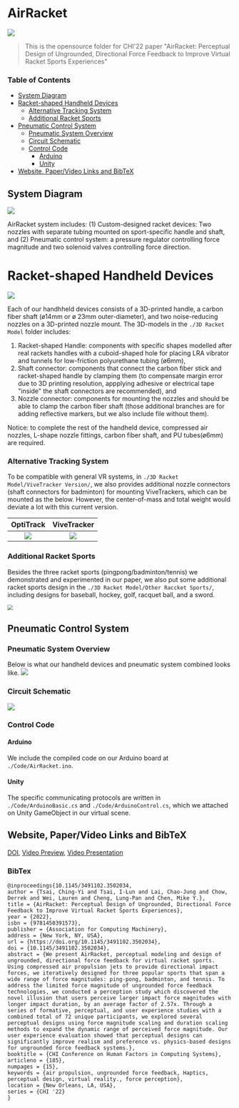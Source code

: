 # AirRacket

![](./Figures/Teaser_Figure_bordered.jpg)

>This is the opensource folder for CHI'22 paper "AirRacket: Perceptual Design of Ungrounded, Directional Force Feedback to Improve Virtual Racket Sports Experiences"

### Table of Contents  
- [System Diagram](#system-diagram)
- [Racket-shaped Handheld Devices](#racket-shaped-handheld-devices)
  - [Alternative Tracking System](#alternative-tracking-system)
  - [Additional Racket Sports](#additional-racket-sports)
- [Pneumatic Control System](#pneumatic-control-system)
  - [Pneumatic System Overview](#pneumatic-system-overview)
  - [Circuit Schematic](#circuit-schematic)
  - [Control Code](#code)
    - [Arduino](#arduino)
    - [Unity](#unity) 
- [Website, Paper/Video Links and BibTeX](#reference)

<a name="system-diagram"/>

## System Diagram

![](./Figures/SystemArchitecture.jpg)

AirRacket system includes: (1) Custom-designed racket devices: Two nozzles with separate tubing mounted on sport-specific handle and shaft, and (2) Pneumatic control system: a pressure regulator controlling force magnitude and two solenoid valves controlling force direction.


<a name="racket-shaped-handheld-devices"/>

# Racket-shaped Handheld Devices

![](./Figures/RacketStructure.jpg)

Each of our handhheld devices consists of a 3D-printed handle, a carbon fiber shaft (ø14mm or ø 23mm outer-diameter), and two noise-reducing nozzles on a 3D-printed nozzle mount. 
The 3D-models in the `./3D Racket Model` folder includes:
1. Racket-shaped Handle: components with specific shapes modelled after real rackets handles with a cuboid-shaped hole for placing LRA vibrator and tunnels for low-friction polyurethane tubing (ø6mm),
2. Shaft connector: components that connect the carbon fiber stick and racket-shaped handle by clamping them (to compensate margin error due to 3D printing resolution, appplying adhesive or electrical tape "inside" the shaft connectors are recommended), and
3. Nozzle connector: components for mounting the nozzles and should be able to clamp the carbon fiber shaft (those additional branches are for adding reflective markers, but we also include file without them).

Notice: to complete the rest of the handheld device, compressed air nozzles, L-shape nozzle fittings, carbon fiber shaft, and PU tubes(ø6mm) are required. 

<a name="alternative-tracking-system"/>

### Alternative Tracking System
To be compatible with general VR systems, in `./3D Racket Model/ViveTracker Version/`, we also provides additional nozzle connectors (shaft connectors for badminton) for mounting ViveTrackers, which can be mounted as the below. However, the center-of-mass and total weight would deviate a lot with this current version. 

|                    OptiTrack                     |                         ViveTracker                          |
| :----------------------------------------------: | :----------------------------------------------------------: |
| ![](./Figures/LRA.PNG) | ![](./Figures/DevicesVive.jpg) |


<a name="additional-racket-sports"/>

### Additional Racket Sports
Besides the three racket sports (pingpong/badminton/tennis) we demonstrated and experimented in our paper, we also put some additional racket sports design in the `./3D Racket Model/Other Raccket Sports/`, including designs for baseball, hockey, golf, racquet ball, and a sword.

<img src="./Figures/AdditionalRacketsDesign.PNG" style="zoom:75%;" />

<a name="pneumatic-control-system"/>

## Pneumatic Control System

<a name="pneumatic-system-overview"/>

### Pneumatic System Overview
Below is what our handheld devices and pneumatic system combined looks like.
![](./Figures/DeviceLayout.png)

<a name="circuit-schematic"/>

### Circuit Schematic
![](./Figures/Circuit.png)

<a name="code"/>

### Control Code

<a name="arduino"/>

#### Arduino
We include the compiled code on our Arduino board at `./Code/AirRacket.ino`.

<a name="unity"/>

#### Unity
The specific communicating protocols are written in `./Code/ArduinoBasic.cs` and `./Code/ArduinoControl.cs`, which we attached on Unity GameObject in our virtual scene.

<a name="reference"/>

## Website, Paper/Video Links and BibTeX
[DOI](https://doi.org/10.1145/3491102.3502034), [Video Preview](https://www.youtube.com/watch?v=UAoQlSbQRYY), [Video Presentation](https://www.youtube.com/watch?v=INXk8tT5H3U)
### BibTex
```
@inproceedings{10.1145/3491102.3502034,
author = {Tsai, Ching-Yi and Tsai, I-Lun and Lai, Chao-Jung and Chow, Derrek and Wei, Lauren and Cheng, Lung-Pan and Chen, Mike Y.},
title = {AirRacket: Perceptual Design of Ungrounded, Directional Force Feedback to Improve Virtual Racket Sports Experiences},
year = {2022},
isbn = {9781450391573},
publisher = {Association for Computing Machinery},
address = {New York, NY, USA},
url = {https://doi.org/10.1145/3491102.3502034},
doi = {10.1145/3491102.3502034},
abstract = {We present AirRacket, perceptual modeling and design of ungrounded, directional force feedback for virtual racket sports. Using compressed air propulsion jets to provide directional impact forces, we iteratively designed for three popular sports that span a wide range of force magnitudes: ping-pong, badminton, and tennis. To address the limited force magnitude of ungrounded force feedback technologies, we conducted a perception study which discovered the novel illusion that users perceive larger impact force magnitudes with longer impact duration, by an average factor of 2.57x. Through a series of formative, perceptual, and user experience studies with a combined total of 72 unique participants, we explored several perceptual designs using force magnitude scaling and duration scaling methods to expand the dynamic range of perceived force magnitude. Our user experience evaluation showed that perceptual designs can significantly improve realism and preference vs. physics-based designs for ungrounded force feedback systems.},
booktitle = {CHI Conference on Human Factors in Computing Systems},
articleno = {185},
numpages = {15},
keywords = {air propulsion, ungrounded force feedback, Haptics, perceptual design, virtual reality., force perception},
location = {New Orleans, LA, USA},
series = {CHI '22}
}
```
